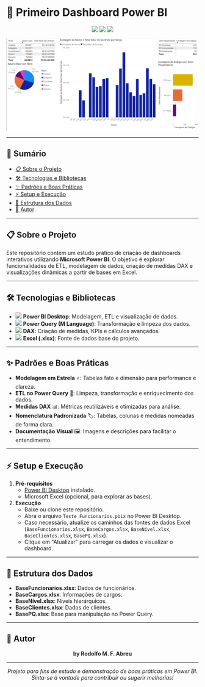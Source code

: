 # 🚀 Primeiro Dashboard Power BI

<p align="center">
  <img src="https://img.shields.io/badge/Power%20BI-Data%20Visualization-yellow?logo=powerbi"/>
  <img src="https://img.shields.io/badge/status-em%20desenvolvimento-blue"/>
  <img src="https://img.shields.io/badge/license-MIT-green"/>
</p>

<p align="center">
  <img src="https://github.com/Salamandery/powerbi_primeiro_estudo/blob/main/img.png?raw=true" alt="Dashboard" width="600"/>
</p>

---

## 📑 Sumário
- [📋 Sobre o Projeto](#-sobre-o-projeto)
- [🛠️ Tecnologias e Bibliotecas](#️-tecnologias-e-bibliotecas)
- [✨ Padrões e Boas Práticas](#-padrões-e-boas-práticas)
- [⚡ Setup e Execução](#-setup-e-execução)
- [📂 Estrutura dos Dados](#-estrutura-dos-dados)
- [👤 Autor](#-autor)

---

## 📋 Sobre o Projeto

Este repositório contém um estudo prático de criação de dashboards interativos utilizando **Microsoft Power BI**. O objetivo é explorar funcionalidades de ETL, modelagem de dados, criação de medidas DAX e visualizações dinâmicas a partir de bases em Excel.

---

## 🛠️ Tecnologias e Bibliotecas

- <img src="https://img.shields.io/badge/Power%20BI-Desktop-yellow?logo=powerbi"/> **Power BI Desktop**: Modelagem, ETL e visualização de dados.
- <img src="https://img.shields.io/badge/Power%20Query-M%20Language-blue?logo=powerbi"/> **Power Query (M Language)**: Transformação e limpeza dos dados.
- <img src="https://img.shields.io/badge/DAX-Data%20Analysis%20Expressions-orange?logo=powerbi"/> **DAX**: Criação de medidas, KPIs e cálculos avançados.
- <img src="https://img.shields.io/badge/Excel-.xlsx-green?logo=microsoft-excel"/> **Excel (.xlsx)**: Fonte de dados base do projeto.

---

## ✨ Padrões e Boas Práticas

- **Modelagem em Estrela** ⭐: Tabelas fato e dimensão para performance e clareza.
- **ETL no Power Query** 🔄: Limpeza, transformação e enriquecimento dos dados.
- **Medidas DAX** 📊: Métricas reutilizáveis e otimizadas para análise.
- **Nomenclatura Padronizada** 🏷️: Tabelas, colunas e medidas nomeadas de forma clara.
- **Documentação Visual** 🖼️: Imagens e descrições para facilitar o entendimento.

---

## ⚡ Setup e Execução

1. **Pré-requisitos**
   - [Power BI Desktop](https://powerbi.microsoft.com/pt-br/desktop/) instalado.
   - Microsoft Excel (opcional, para explorar as bases).
2. **Execução**
   - Baixe ou clone este repositório.
   - Abra o arquivo `Teste Funcionarios.pbix` no Power BI Desktop.
   - Caso necessário, atualize os caminhos das fontes de dados Excel (`BaseFuncionarios.xlsx`, `BaseCargos.xlsx`, `BaseNível.xlsx`, `BaseClientes.xlsx`, `BasePQ.xlsx`).
   - Clique em "Atualizar" para carregar os dados e visualizar o dashboard.

---

## 📂 Estrutura dos Dados

- **BaseFuncionarios.xlsx**: Dados de funcionários.
- **BaseCargos.xlsx**: Informações de cargos.
- **BaseNível.xlsx**: Níveis hierárquicos.
- **BaseClientes.xlsx**: Dados de clientes.
- **BasePQ.xlsx**: Base para manipulação no Power Query.

---

## 👤 Autor

<p align="center">
  <b>by Rodolfo M. F. Abreu</b>
</p>

---

<p align="center">
  <i>Projeto para fins de estudo e demonstração de boas práticas em Power BI.<br/>
  Sinta-se à vontade para contribuir ou sugerir melhorias!</i>
</p>
